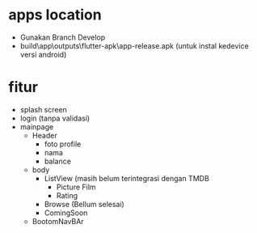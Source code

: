 # apps location
  - Gunakan Branch Develop
  - build\app\outputs\flutter-apk\app-release.apk
    (untuk instal kedevice versi android)

# fitur
  - splash screen
  - login (tanpa validasi)
  - mainpage
    - Header
      - foto profile
      - nama
      - balance
    - body
      - ListView (masih belum terintegrasi dengan TMDB
        - Picture Film
        - Rating
      - Browse (Bellum selesai)
      - ComingSoon
    - BootomNavBAr
